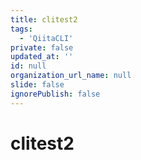 ```yaml
---
title: clitest2
tags:
  - 'QiitaCLI'
private: false
updated_at: ''
id: null
organization_url_name: null
slide: false
ignorePublish: false
---
```

# clitest2